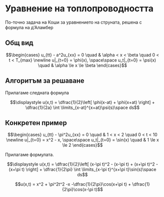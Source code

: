 # Уравнение на топлопроводността

По-точно задача на Коши за уравнението на струната, решенa с формула на д'Аламбер

## Общ вид

```math
\begin{cases}
u_{tt} - a^2u_{xx} = 0 \quad & \alpha < x < \beta \quad 0 < t < T_{max} \newline
u|_{t=0} = \phi(x), \space\space u_t|_{t=0} = \psi(x) \quad & \alpha \le x \le \beta
\end{cases}
```

## Алгоритъм за решаване

Прилагаме следната формула

$$\displaystyle u(x,t) = \dfrac{1}{2}\left[ \phi(x-at) + \phi(x+at) \right] + \dfrac{1}{2a} \int \limits_{x-at}^{x+at}\psi(s)\space ds$$

## Конкретен пример

```math
\begin{cases}
u_{tt} - \pi^2u_{xx} = 0 \quad & 1 < x < 2 \quad 0 < t < 10 \newline
u|_{t=0} = x^2 - x, \space\space u_t|_{t=0} = \sin(x) \quad & 1 \le x \le 2
\end{cases}
```

Прилагаме формулата.

$$\displaystyle u(x,t) = \dfrac{1}{2}\left[ (x-\pi t)^2 - (x-\pi t) + (x+\pi t)^2 - (x+\pi t) \right] + \dfrac{1}{2\pi} \int \limits_{x-\pi t}^{x+\pi t}\sin(s)\space ds$$

$$u(x,t) = x^2 + \pi^2t^2 -x -\dfrac{1}{2\pi}\cos(x+\pi t) + \dfrac{1}{2\pi}\cos(x-\pi t)$$
